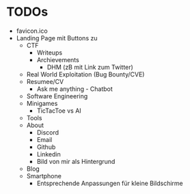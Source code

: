 # TODOs
- favicon.ico
- Landing Page mit Buttons zu
    - CTF
        - Writeups
        - Archievements
            - DHM (zB mit Link zum Twitter)
    - Real World Exploitation (Bug Bounty/CVE)
    - Resumee/CV
        - Ask me anything - Chatbot
    - Software Engineering
    - Minigames
        - TicTacToe vs AI
    - Tools
    - About
        - Discord
        - Email
        - Github
        - Linkedin
        - Bild von mir als Hintergrund
    - Blog
    - Smartphone
        - Entsprechende Anpassungen für kleine Bildschirme
